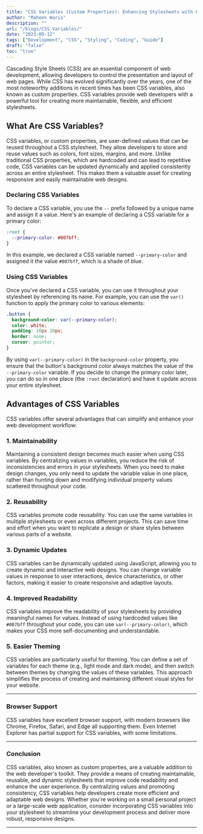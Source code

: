 ```yaml
---
title: "CSS Variables (Custom Properties): Enhancing Stylesheets with Flexibility"
author: "Maheen Waris"
description: ""
url: "/blogs/CSS-Variables/"
date: "2023-09-12"
tags: ["Development", "CSS", "Styling", "Coding", "Guide"]
draft: "false"
toc: "true"
---
```


Cascading Style Sheets (CSS) are an essential component of web development, allowing developers to control the presentation and layout of web pages. While CSS has evolved significantly over the years, one of the most noteworthy additions in recent times has been CSS variables, also known as custom properties. CSS variables provide web developers with a powerful tool for creating more maintainable, flexible, and efficient stylesheets.

## What Are CSS Variables?

CSS variables, or custom properties, are user-defined values that can be reused throughout a CSS stylesheet. They allow developers to store and reuse values such as colors, font sizes, margins, and more. Unlike traditional CSS properties, which are hardcoded and can lead to repetitive code, CSS variables can be updated dynamically and applied consistently across an entire stylesheet. This makes them a valuable asset for creating responsive and easily maintainable web designs.

### Declaring CSS Variables

To declare a CSS variable, you use the `--` prefix followed by a unique name and assign it a value. Here's an example of declaring a CSS variable for a primary color:

```css
:root {
  --primary-color: #007bff;
}
```

In this example, we declared a CSS variable named `--primary-color` and assigned it the value `#007bff`, which is a shade of blue.

### Using CSS Variables

Once you've declared a CSS variable, you can use it throughout your stylesheet by referencing its name. For example, you can use the `var()` function to apply the primary color to various elements:

```css
.button {
  background-color: var(--primary-color);
  color: white;
  padding: 10px 20px;
  border: none;
  cursor: pointer;
}
```

By using `var(--primary-color)` in the `background-color` property, you ensure that the button's background color always matches the value of the `--primary-color` variable. If you decide to change the primary color later, you can do so in one place (the `:root` declaration) and have it update across your entire stylesheet.

## Advantages of CSS Variables

CSS variables offer several advantages that can simplify and enhance your web development workflow:

### 1. Maintainability

Maintaining a consistent design becomes much easier when using CSS variables. By centralizing values in variables, you reduce the risk of inconsistencies and errors in your stylesheets. When you need to make design changes, you only need to update the variable value in one place, rather than hunting down and modifying individual property values scattered throughout your code.

### 2. Reusability

CSS variables promote code reusability. You can use the same variables in multiple stylesheets or even across different projects. This can save time and effort when you want to replicate a design or share styles between various parts of a website.

### 3. Dynamic Updates

CSS variables can be dynamically updated using JavaScript, allowing you to create dynamic and interactive web designs. You can change variable values in response to user interactions, device characteristics, or other factors, making it easier to create responsive and adaptive layouts.

### 4. Improved Readability

CSS variables improve the readability of your stylesheets by providing meaningful names for values. Instead of using hardcoded values like `#007bff` throughout your code, you can use `var(--primary-color)`, which makes your CSS more self-documenting and understandable.

### 5. Easier Theming

CSS variables are particularly useful for theming. You can define a set of variables for each theme (e.g., light mode and dark mode), and then switch between themes by changing the values of these variables. This approach simplifies the process of creating and maintaining different visual styles for your website.

<hr>

### Browser Support

CSS variables have excellent browser support, with modern browsers like Chrome, Firefox, Safari, and Edge all supporting them. Even Internet Explorer has partial support for CSS variables, with some limitations.

<hr>

### Conclusion

CSS variables, also known as custom properties, are a valuable addition to the web developer's toolkit. They provide a means of creating maintainable, reusable, and dynamic stylesheets that improve code readability and enhance the user experience. By centralizing values and promoting consistency, CSS variables help developers create more efficient and adaptable web designs. Whether you're working on a small personal project or a large-scale web application, consider incorporating CSS variables into your stylesheet to streamline your development process and deliver more robust, responsive designs.

---

